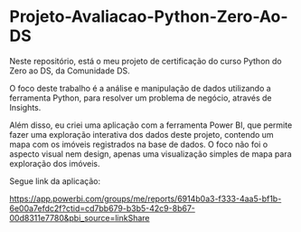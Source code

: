 # Projeto-Avaliacao-Python-Zero-Ao-DS

Neste repositório, está o meu projeto de certificação do curso Python do Zero ao DS, da Comunidade DS.

O foco deste trabalho é a análise e manipulação de dados utilizando a ferramenta Python, para resolver um problema de negócio, através de Insights.

Além disso, eu criei uma aplicação com a ferramenta Power BI, que permite fazer uma exploração interativa dos dados deste projeto, contendo um mapa com os imóveis registrados na base de dados.
O foco não foi o aspecto visual nem design, apenas uma visualização simples de mapa para exploração dos imóveis.

Segue link da aplicação:

https://app.powerbi.com/groups/me/reports/6914b0a3-f333-4aa5-bf1b-6e00a7efdc2f?ctid=cd7bb679-b3b5-42c9-8b67-00d8311e7780&pbi_source=linkShare
